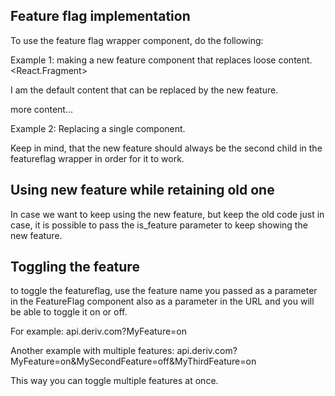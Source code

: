 ## Feature flag implementation

To use the feature flag wrapper component, do the following:

Example 1: making a new feature component that replaces loose content.
<FeatureFlag feature_name='MyFeature'>
<React.Fragment>
<p>I am the default content that can be replaced by the new feature.</p>
<p>more content...</p>
</React.fragment>
<NewFeature />
</FeatureFlag>

Example 2: Replacing a single component.
<FeatureFlag feature_name='MyFeature'>
<CurrentFeature />
<NewFeature />
</FeatureFlag>

Keep in mind, that the new feature should always be the second child in the featureflag wrapper in order for it to work.

## Using new feature while retaining old one

In case we want to keep using the new feature, but keep the old code just in case, it is possible to pass the is_feature parameter to keep showing the new feature.

<FeatureFlag is_feature feature_name='MyFeature'>
    <CurrentFeature />
    <NewFeature />
</FeatureFlag>

## Toggling the feature

to toggle the featureflag, use the feature name you passed as a parameter in the FeatureFlag component also as a parameter in the URL and you will be able to toggle it on or off.

For example:
api.deriv.com?MyFeature=on

Another example with multiple features:
api.deriv.com?MyFeature=on&MySecondFeature=off&MyThirdFeature=on

This way you can toggle multiple features at once.
